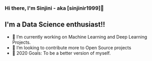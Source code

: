 ### Hi there, I'm Sinjini - aka [sinjinir1999]👋


## I'm a Data Science enthusiast!!

- 🔭 I’m currently working on Machine Learning and Deep Learning Projects.
- 👯 I’m looking to contribute more to Open Source projects
- 🥅 2020 Goals: To be a better version of myself.

</details>

[linkedin]: https://www.linkedin.com/in/sinjini-roy-5870bb158
[github]: https://github.com/sinjinir1999
[kaggle]: https://www.kaggle.com/sinjinir1999

